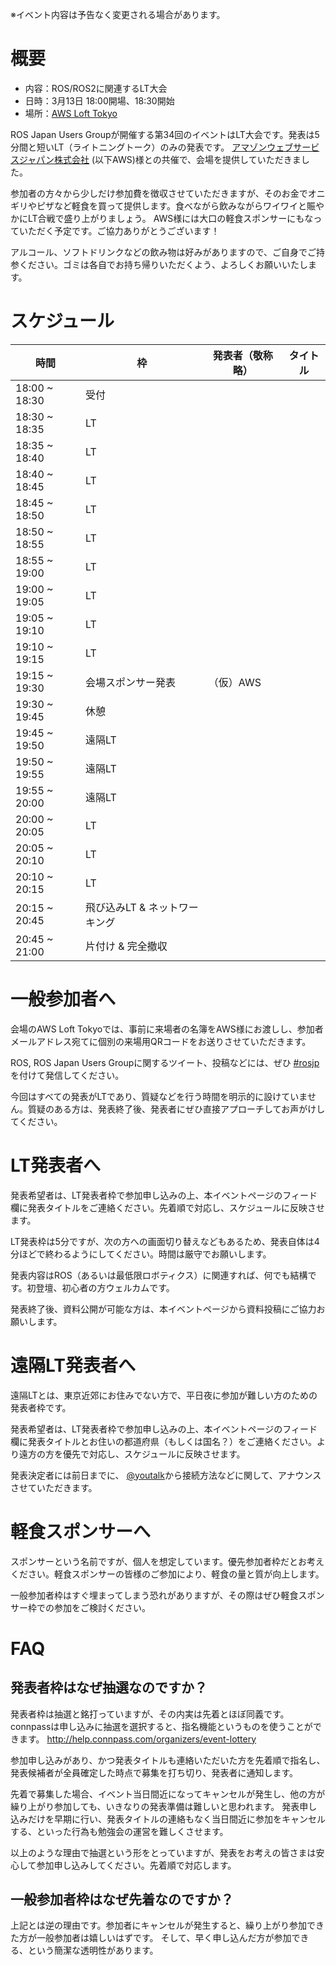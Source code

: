 ※イベント内容は予告なく変更される場合があります。

# 概要

- 内容：ROS/ROS2に関連するLT大会
- 日時：3月13日 18:00開場、18:30開始
- 場所：[AWS Loft Tokyo](https://aws.amazon.com/jp/start-ups/loft/tokyo/)

ROS Japan Users Groupが開催する第34回のイベントはLT大会です。発表は5分間と短いLT（ライトニングトーク）のみの発表です。
[アマゾンウェブサービスジャパン株式会社](https://aws.amazon.com/jp/) (以下AWS)様との共催で、会場を提供していただきました。

参加者の方々から少しだけ参加費を徴収させていただきますが、そのお金でオニギリやピザなど軽食を買って提供します。食べながら飲みながらワイワイと賑やかにLT合戦で盛り上がりましょう。
AWS様には大口の軽食スポンサーにもなっていただく予定です。ご協力ありがとうございます！

アルコール、ソフトドリンクなどの飲み物は好みがありますので、ご自身でご持参ください。ゴミは各自でお持ち帰りいただくよう、よろしくお願いいたします。

# スケジュール

時間 | 枠 | 発表者（敬称略） | タイトル
-----|----|------------------|----------
18:00 ~ 18:30 | 受付 | | |
18:30 ~ 18:35 | LT |
18:35 ~ 18:40 | LT |
18:40 ~ 18:45 | LT |
18:45 ~ 18:50 | LT |
18:50 ~ 18:55 | LT |
18:55 ~ 19:00 | LT |
19:00 ~ 19:05 | LT |
19:05 ~ 19:10 | LT |
19:10 ~ 19:15 | LT |
19:15 ~ 19:30 | 会場スポンサー発表 | （仮）AWS | |
19:30 ~ 19:45 | 休憩 | | |
19:45 ~ 19:50 | 遠隔LT |
19:50 ~ 19:55 | 遠隔LT |
19:55 ~ 20:00 | 遠隔LT |
20:00 ~ 20:05 | LT |
20:05 ~ 20:10 | LT |
20:10 ~ 20:15 | LT |
20:15 ~ 20:45 | 飛び込みLT & ネットワーキング | | |
20:45 ~ 21:00 | 片付け & 完全撤収 | | |

# 一般参加者へ
会場のAWS Loft Tokyoでは、事前に来場者の名簿をAWS様にお渡しし、参加者メールアドレス宛てに個別の来場用QRコードをお送りさせていただきます。

ROS, ROS Japan Users Groupに関するツイート、投稿などには、ぜひ [#rosjp](https://twitter.com/hashtag/rosjp) を付けて発信してください。

今回はすべての発表がLTであり、質疑などを行う時間を明示的に設けていません。質疑のある方は、発表終了後、発表者にぜひ直接アプローチしてお声がけしてください。

# LT発表者へ
発表希望者は、LT発表者枠で参加申し込みの上、本イベントページのフィード欄に発表タイトルをご連絡ください。先着順で対応し、スケジュールに反映させます。

LT発表枠は5分ですが、次の方への画面切り替えなどもあるため、発表自体は4分ほどで終わるようにしてください。時間は厳守でお願いします。

発表内容はROS（あるいは最低限ロボティクス）に関連すれば、何でも結構です。初登壇、初心者の方ウェルカムです。

発表終了後、資料公開が可能な方は、本イベントページから資料投稿にご協力お願いします。

# 遠隔LT発表者へ
遠隔LTとは、東京近郊にお住みでない方で、平日夜に参加が難しい方のための発表者枠です。

発表希望者は、LT発表者枠で参加申し込みの上、本イベントページのフィード欄に発表タイトルとお住いの都道府県（もしくは国名？）をご連絡ください。より遠方の方を優先で対応し、スケジュールに反映させます。

発表決定者には前日までに、 [@youtalk](http://twitter.com/youtalk)から接続方法などに関して、アナウンスさせていただきます。

# 軽食スポンサーへ
スポンサーという名前ですが、個人を想定しています。優先参加者枠だとお考えください。軽食スポンサーの皆様のご参加により、軽食の量と質が向上します。

一般参加者枠はすぐ埋まってしまう恐れがありますが、その際はぜひ軽食スポンサー枠での参加をご検討ください。

# FAQ

## 発表者枠はなぜ抽選なのですか？
発表者枠は抽選と銘打っていますが、その内実は先着とほぼ同義です。
connpassは申し込みに抽選を選択すると、指名機能というものを使うことができます。
http://help.connpass.com/organizers/event-lottery

参加申し込みがあり、かつ発表タイトルも連絡いただいた方を先着順で指名し、発表候補者が全員確定した時点で募集を打ち切り、発表者に通知します。

先着で募集した場合、イベント当日間近になってキャンセルが発生し、他の方が繰り上がり参加しても、いきなりの発表準備は難しいと思われます。
発表申し込みだけを早期に行い、発表タイトルの連絡もなく当日間近に参加をキャンセルする、といった行為も勉強会の運営を難しくさせます。

以上のような理由で抽選という形をとっていますが、発表をお考えの皆さまは安心して参加申し込みしてください。先着順で対応します。

## 一般参加者枠はなぜ先着なのですか？
上記とは逆の理由です。参加者にキャンセルが発生すると、繰り上がり参加できた方が一般参加者は嬉しいはずです。
そして、早く申し込んだ方が参加できる、という簡潔な透明性があります。
